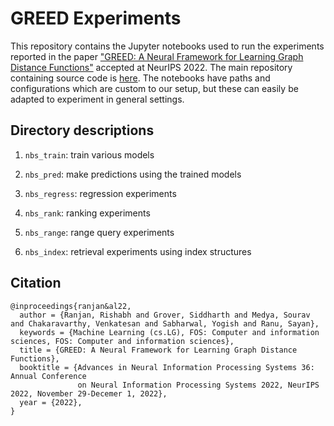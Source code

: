 # GREED Experiments

This repository contains the Jupyter notebooks used to run the experiments reported in the paper ["GREED: A Neural Framework for Learning Graph Distance Functions"](https://arxiv.org/abs/2112.13143) accepted at NeurIPS 2022. The main repository containing source code is [here](https://github.com/idea-iitd/greed). The notebooks have paths and configurations which are custom to our setup, but these can easily be adapted to experiment in general settings.

## Directory descriptions

1. `nbs_train`: train various models

2. `nbs_pred`: make predictions using the trained models

3. `nbs_regress`: regression experiments

4. `nbs_rank`: ranking experiments

5. `nbs_range`: range query experiments

6. `nbs_index`: retrieval experiments using index structures

## Citation

```
@inproceedings{ranjan&al22,
  author = {Ranjan, Rishabh and Grover, Siddharth and Medya, Sourav and Chakaravarthy, Venkatesan and Sabharwal, Yogish and Ranu, Sayan},
  keywords = {Machine Learning (cs.LG), FOS: Computer and information sciences, FOS: Computer and information sciences},
  title = {GREED: A Neural Framework for Learning Graph Distance Functions},
  booktitle = {Advances in Neural Information Processing Systems 36: Annual Conference
               on Neural Information Processing Systems 2022, NeurIPS 2022, November 29-Decemer 1, 2022},
  year = {2022},
}
```

